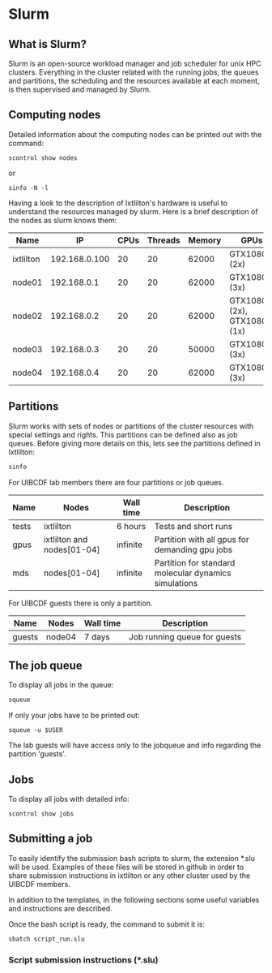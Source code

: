 # Slurm

## What is Slurm?

Slurm is an open-source workload manager and job scheduler for unix HPC clusters. Everything in the
cluster related with the running jobs, the queues and partitions, the scheduling and the resources available at
each moment, is then supervised and managed by Slurm.

## Computing nodes

Detailed information about the computing nodes can be printed out with the command:

```
scontrol show nodes
``` 

or

```
sinfo -N -l
```

Having a look to the description of Ixtlilton's hardware is useful to understand the resources
managed by slurm. Here is a brief description of the nodes as slurm knows them:

| Name | IP  | CPUs | Threads | Memory | GPUs |
| ---  | --- | ---- | ------  | ------ | ---- |
| ixtlilton | 192.168.0.100 | 20 | 20 | 62000 | GTX1080 (2x)
| node01    | 192.168.0.1   | 20 | 20 | 62000 | GTX1080Ti (3x)
| node02    | 192.168.0.2   | 20 | 20 | 62000 | GTX1080 (2x), GTX1080Ti (1x)
| node03    | 192.168.0.3   | 20 | 20 | 50000 | GTX1080Ti (3x)
| node04    | 192.168.0.4   | 20 | 20 | 62000 | GTX1080Ti (3x)


## Partitions

Slurm works with sets of nodes or partitions of the cluster resources with special settings and
rights. This partitions can be defined also as job queues. Before giving more details on this, lets
see the partitions defined in Ixtlilton:

```bash
sinfo
```

For UIBCDF lab members there are four partitions or job queues.

| Name | Nodes | Wall time | Description |
| ---- | ----- | --------- | ----------- |
| tests | ixtlilton | 6 hours | Tests and short runs |
| gpus  | ixtlilton and nodes[01-04]| infinite | Partition with all gpus for demanding gpu jobs|
| mds | nodes[01-04] | infinite | Partition for standard molecular dynamics simulations |

For UIBCDF guests there is only a partition.

| Name | Nodes | Wall time | Description |
| ---- | ----- | --------- | ----------- |
| guests | node04 | 7 days | Job running queue for guests |

## The job queue

To display all jobs in the queue:

```bash
squeue
```

If only your jobs have to be printed out:

```
squeue -u $USER
```

The lab guests will have access only to the jobqueue and info regarding the partition 'guests'.

## Jobs

To display all jobs with detailed info:

```
scontrol show jobs
```


## Submitting a job

To easily identify the submission bash scripts to slurm, the extension *.slu will be used.
Examples of these files will be stored in github in order to share submission instructions in ixtlilton or any other cluster used by the UIBCDF members.

In addition to the templates, in the following sections some useful variables and instructions are described.

Once the bash script is ready, the command to submit it is:

```bash
sbatch script_run.slu
```

### Script submission instructions (*.slu)

